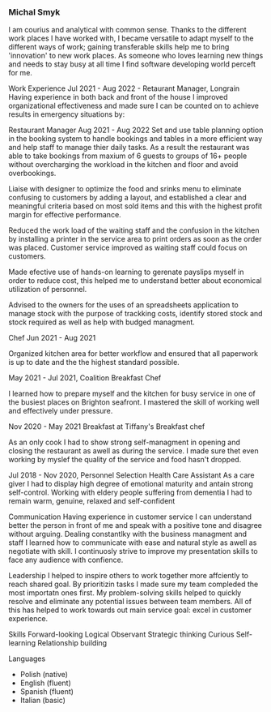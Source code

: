 ### Michal Smyk

I am courius and analytical with common sense. Thanks to the different work places I have worked with, I became versatile to adapt myself to the different ways of work; gaining transferable skills help me to bring 'innovation' to new work places. As someone who loves learning new things and needs to stay busy at all time I find software developing world perceft for me.

Work Experience 
Jul 2021 - Aug 2022 - Retaurant Manager, Longrain
Having experience in both back and front of the house I improved organizational effectiveness and made sure I can be counted on to achieve results in emergency situations by:

Restaurant Manager                      Aug 2021 - Aug 2022
Set and use table planning option in the booking system to handle bookings and tables in a more efficient way and help staff to manage thier daily tasks. As a result the restaurant was able to take bookings from maxium of 6 guests to groups of 16+ people without overcharging the workload in the kitchen and floor and avoid overbookings.

Liaise with designer to optimize the food and srinks menu to eliminate confusing to customers by adding a layout, and established a clear and meaningful criteria based on most sold items and this with the highest profit margin for effective performance.

Reduced the work load of the waiting staff and the confusion in the kitchen by installing a printer in the service area to print orders as soon as the order was placed. Customer service improved as waiting staff could focus on customers.

Made efective use of hands-on learning to gerenate payslips myself in order to reduce cost, this helped me to understand better about economical utilization of personnel.

Advised to the owners for the uses of an spreadsheets application to manage stock with the purpose of trackking costs, identify stored stock and stock required as well as help with budged managment.

Chef        Jun 2021 - Aug 2021

Organized kitchen area for better workflow and ensured that all paperwork is up to date and the the highest standard possible.

May 2021 - Jul 2021, Coalition 
Breakfast Chef

I learned how to prepare myself and the kitchen for busy service in one of the busiest places on Brighton seafront. I mastered the skill of working well and effectively under pressure.

Nov 2020 - May 2021  Breakfast at Tiffany's
Breakfast chef 

As an only cook I had to show strong self-managment in opening and closing the restaurant as awell as during the service. I made sure thet even working by myslef the quality of the service and food hasn't dropped.

Jul 2018 - Nov 2020, Personnel Selection
Health Care Assistant 
As a care giver I had to display high degree of emotional maturity and antain strong self-control. Working with eldery people suffering from dementia I had to remain warm, genuine, relaxed and self-confident 



Communication 
Having experience in customer service I can understand better the person in front of me and speak with a positive tone and disagree without arguing. Dealing constantlky with the business managment and staff I learned how to communicate with ease and natural style as awell as negotiate with skill. I continuosly strive to improve my presentation skills to face any audience with confience.

Leadership 
I helped to inspire others to work together more affciently to reach shared goal. By prioritizin tasks I made sure my team compleded the most importatn ones first. My problem-solving skills helped to quickly resolve and eliminate any potential issues between team members. All of this has helped to work towards out main service goal: excel in customer experience.


Skills 
Forward-looking
Logical
Observant
Strategic thinking
Curious
Self-learning
Relationship building

Languages
* Polish (native)
* English (fluent)
* Spanish (fluent)
* Italian (basic)
